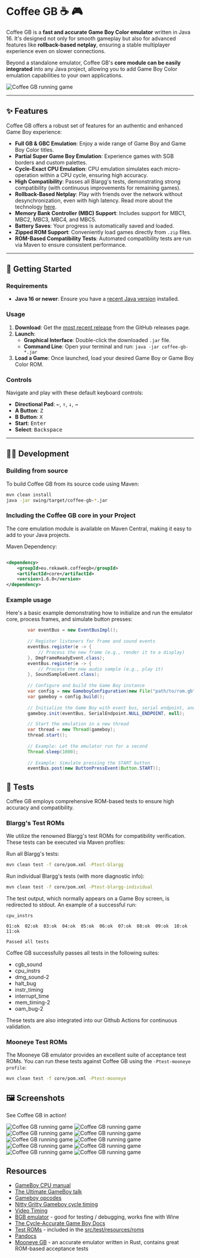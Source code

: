 # Coffee GB ☕ 🎮

Coffee GB is a **fast and accurate Game Boy Color emulator** written in Java 16. It's designed not only for smooth
gameplay but also for advanced features like **rollback-based netplay**, ensuring a stable multiplayer
experience even on slower connections.

Beyond a standalone emulator, Coffee GB's **core module can be easily integrated** into any Java project, allowing you
to add Game Boy Color emulation capabilities to your own applications.

![Coffee GB running game](doc/tetris.gif)

---

## ✨ Features

Coffee GB offers a robust set of features for an authentic and enhanced Game Boy experience:

* **Full GB & GBC Emulation**: Enjoy a wide range of Game Boy and Game Boy Color titles.
* **Partial Super Game Boy Emulation**: Experience games with SGB borders and custom palettes.
* **Cycle-Exact CPU Emulation**: CPU emulation simulates each micro-operation within a CPU cycle,
  ensuring high accuracy.
* **High Compatibility**: Passes all Blargg's tests, demonstrating strong compatibility (with continuous improvements
  for remaining games).
* **Rollback-Based Netplay**: Play with friends over the network without desynchronization, even with high latency. Read
  more about the technology [here](https://blog.rekawek.eu/2025/07/26/rollback-netplay-gb/).
* **Memory Bank Controller (MBC) Support**: Includes support for MBC1, MBC2, MBC3, MBC4, and MBC5.
* **Battery Saves**: Your progress is automatically saved and loaded.
* **Zipped ROM Support**: Conveniently load games directly from `.zip` files.
* **ROM-Based Compatibility Tests**: Automated compatibility tests are run via Maven to ensure consistent performance.

---

## 🚀 Getting Started

### Requirements

* **Java 16 or newer**: Ensure you have a [recent Java version](https://www.oracle.com/java/technologies/downloads)
  installed.

### Usage

1. **Download**: Get the [most recent release](https://github.com/trekawek/coffee-gb/releases) from the GitHub releases
   page.
2. **Launch**:
    * **Graphical Interface**: Double-click the downloaded `.jar` file.
    * **Command Line**: Open your terminal and run: `java -jar coffee-gb-*.jar`
3. **Load a Game**: Once launched, load your desired Game Boy or Game Boy Color ROM.

### Controls

Navigate and play with these default keyboard controls:

* **Directional Pad**: <kbd>&larr;</kbd>, <kbd>&uarr;</kbd>, <kbd>&darr;</kbd>, <kbd>&rarr;</kbd>
* **A Button**: <kbd>Z</kbd>
* **B Button**: <kbd>X</kbd>
* **Start**: <kbd>Enter</kbd>
* **Select**: <kbd>Backspace</kbd>

---

## 🧑‍💻 Development

### Building from source

To build Coffee GB from its source code using Maven:

```sh
mvn clean install
java -jar swing/target/coffee-gb-*.jar
```

### Including the Coffee GB core in your Project

The core emulation module is available on Maven Central, making it easy to add to your Java projects.

Maven Dependency:

```xml

<dependency>
    <groupId>eu.rekawek.coffeegb</groupId>
    <artifactId>core</artifactId>
    <version>1.6.0</version>
</dependency>
```

### Example usage

Here's a basic example demonstrating how to initialize and run the emulator core, process frames, and simulate button
presses:

```java
        var eventBus = new EventBusImpl();
        
        // Register listeners for frame and sound events
        eventBus.register(e -> {
            // Process the new frame (e.g., render it to a display)
        }, DmgFrameReadyEvent.class);
        eventBus.register(e -> {
            // Process the new audio sample (e.g., play it)
        }, SoundSampleEvent.class);
        
        // Configure and build the Game Boy instance
        var config = new GameboyConfiguration(new File("path/to/rom.gb"));
        var gameboy = config.build();
        
        // Initialize the Game Boy with event bus, serial endpoint, and joypad
        gameboy.init(eventBus, SerialEndpoint.NULL_ENDPOINT, null);

        // Start the emulation in a new thread
        var thread = new Thread(gameboy);
        thread.start();
        
        // Example: Let the emulator run for a second
        Thread.sleep(1000);
        
        // Example: Simulate pressing the START button
        eventBus.post(new ButtonPressEvent(Button.START));
```

## 🧪 Tests

Coffee GB employs comprehensive ROM-based tests to ensure high accuracy and compatibility.

### Blargg's Test ROMs

We utilize the renowned Blargg's test ROMs for compatibility verification. These tests can be executed via Maven
profiles:

Run all Blargg's tests:

```bash
mvn clean test -f core/pom.xml -Ptest-blargg
```

Run individual Blargg's tests (with more diagnostic info):

```bash
mvn clean test -f core/pom.xml -Ptest-blargg-individual
```

The test output, which normally appears on a Game Boy screen, is redirected to stdout. An example of a successful run:

```
cpu_instrs

01:ok  02:ok  03:ok  04:ok  05:ok  06:ok  07:ok  08:ok  09:ok  10:ok  11:ok

Passed all tests
```

Coffee GB successfully passes all tests in the following suites:

* cgb_sound
* cpu_instrs
* dmg_sound-2
* halt_bug
* instr_timing
* interrupt_time
* mem_timing-2
* oam_bug-2

These tests are also integrated into our Github Actions for continuous validation.

### Mooneye Test ROMs

The Mooneye GB emulator provides an excellent suite of acceptance test ROMs. You can run these tests against Coffee GB
using the `-Ptest-mooneye profile`:


```bash
mvn clean test -f core/pom.xml -Ptest-mooneye
```

## 🖼️ Screenshots

See Coffee GB in action!

![Coffee GB running game](doc/screenshot1.png)
![Coffee GB running game](doc/screenshot2.png)
![Coffee GB running game](doc/screenshot3.png)
![Coffee GB running game](doc/screenshot4.png)
![Coffee GB running game](doc/screenshot5.png)
![Coffee GB running game](doc/screenshot6.png)
![Coffee GB running game](doc/screenshot7.png)
![Coffee GB running game](doc/screenshot8.png)
![Coffee GB running game](doc/screenshot9.png)
![Coffee GB running game](doc/screenshot10.png)

## Resources

* [GameBoy CPU manual](http://marc.rawer.de/Gameboy/Docs/GBCPUman.pdf)
* [The Ultimate GameBoy talk](https://www.youtube.com/watch?v=HyzD8pNlpwI)
* [Gameboy opcodes](http://pastraiser.com/cpu/gameboy/gameboy_opcodes.html)
* [Nitty Gritty Gameboy cycle timing](http://blog.kevtris.org/blogfiles/Nitty%20Gritty%20Gameboy%20VRAM%20Timing.txt)
* [Video Timing](https://github.com/jdeblese/gbcpu/wiki/Video-Timing)
* [BGB emulator](http://bgb.bircd.org/) - good for testing / debugging, works fine with Wine
* [The Cycle-Accurate Game Boy Docs](https://github.com/AntonioND/giibiiadvance/tree/master/docs)
* [Test ROMs](http://slack.net/~ant/old/gb-tests/) - included in the [src/test/resources/roms](src/test/resources/roms)
* [Pandocs](http://bgb.bircd.org/pandocs.htm)
* [Mooneye GB](https://github.com/Gekkio/mooneye-gb) - an accurate emulator written in Rust, contains great ROM-based acceptance tests
